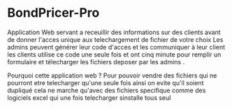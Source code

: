 # BondPricer-Pro
Application Web servant a receuillir des informations sur des clients avant de donner l'acces unique aux telechargement de fichier de votre choix
Les admins peuvent générer leur code d'acces et les communiquer à leur client 
les clients utilise ce code une seule fois et ont cinq minute pour remplir un formulaire et télecharger les fichiers deposer par les admins .

Pourquoi cette application web ? 
 Pour pouvoir vendre des fichiers  qui ne pourront etre telecharger qu'une seule fois ainsi on evite qu'il soient dupliqué
 cela ne marche qu'avec des fichiers specifique comme des logiciels excel qui une fois telecharger sinstalle tous seul
